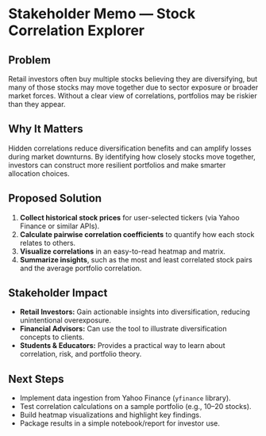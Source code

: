 # Stakeholder Memo — Stock Correlation Explorer  

## Problem  
Retail investors often buy multiple stocks believing they are diversifying, but many of those stocks may move together due to sector exposure or broader market forces. Without a clear view of correlations, portfolios may be riskier than they appear.  

## Why It Matters  
Hidden correlations reduce diversification benefits and can amplify losses during market downturns. By identifying how closely stocks move together, investors can construct more resilient portfolios and make smarter allocation choices.  

## Proposed Solution  
1. **Collect historical stock prices** for user-selected tickers (via Yahoo Finance or similar APIs).  
2. **Calculate pairwise correlation coefficients** to quantify how each stock relates to others.  
3. **Visualize correlations** in an easy-to-read heatmap and matrix.  
4. **Summarize insights**, such as the most and least correlated stock pairs and the average portfolio correlation.  

## Stakeholder Impact  
- **Retail Investors:** Gain actionable insights into diversification, reducing unintentional overexposure.  
- **Financial Advisors:** Can use the tool to illustrate diversification concepts to clients.  
- **Students & Educators:** Provides a practical way to learn about correlation, risk, and portfolio theory.  

## Next Steps  
- Implement data ingestion from Yahoo Finance (`yfinance` library).  
- Test correlation calculations on a sample portfolio (e.g., 10–20 stocks).  
- Build heatmap visualizations and highlight key findings.  
- Package results in a simple notebook/report for investor use.  
